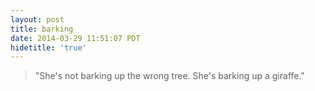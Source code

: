 ```yaml
---
layout: post
title: barking
date: 2014-03-29 11:51:07 PDT
hidetitle: 'true'
---
```

> "She's not barking up the wrong tree. She's barking up a giraffe."

